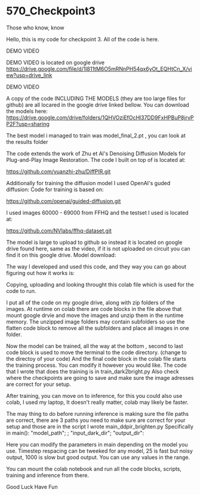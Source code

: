 # 570_Checkpoint3
Those who know, know

Hello, this is my code for checkpoint 3. All of the code is here.

DEMO VIDEO

DEMO VIDEO is located on google drive https://drive.google.com/file/d/1l811tM6O5mRNnPH54qx6yOt_EQHtCn_X/view?usp=drive_link

DEMO VIDEO

A copy of the code INCLUDING THE MODELS (they are too large files for github) are all locared in the google drive linked bellow.
You can download the models here: https://drive.google.com/drive/folders/1QHVOziEfOcHl37DD9FxHPBuP8jrvPP2F?usp=sharing

The best model i managed to train was model_final_2.pt , you can look at the results folder

The code extends the work of Zhu et Al's Denoising Diffusion Models for Plug-and-Play Image Restoration. The code I built on top of is located at: 

https://github.com/yuanzhi-zhu/DiffPIR.git

Additionally for training the diffusion model I used OpenAI's guded diffusion: Code for training is based on: 

https://github.com/openai/guided-diffusion.git

I used images 60000 - 69000 from FFHQ and the testset I used is located at: 

https://github.com/NVlabs/ffhq-dataset.git


The model is large to upload to github so instead it is located on google drive found here, same as the video, if it is not uploaded on circuit you can find it on this google drive.
Model download:

The way I developed and used this code, and they way you can go about figuring out how it works is:

Copying, uploading and looking throught this colab file which is used for the code to run.

I put all of the code on my google drive, along with zip folders of the images. 
At runtime on colab there are code blocks in the file above that mount google drvie and move the images and unzip them in the runtime memory.
The unzipped image folders may contain subfolders so use the flatten code block to remove all the subfolders and place all images in one folder.

Now the model can be trained, all the way at the bottom , second to last code block is used to move the terminal to the code directory. (change to the directoy of your code)
And the final code block in the colab file starts the training process. You can modify it however you would like. The code that I wrote that does the training is in train_dark2bright.py
Also check where the checkpoints are going to save and make sure the image adresses are correct for your setup.

After training, you can move on to inference, for this you could also use colab, I used my laptop, It doesn't really matter, colab may likely be faster.

The may thing to do before running inference is making sure the file paths are correct, there are 3 paths you need to make sure are correct for your setup and those are in the script I wrote main_ddpir_brighten.py
Specifically in main(): "model_path"; ; "input_dark_dir"; "output_dir":

Here you can modify the parameters in main depending on the model you use. Timestep respacing can be tweeked for any model, 25 is fast but noisy output, 1000 is slow but good output. You can use any values in the range.

You can mount the colab notebook and run all the code blocks, scripts, training and inference from there.

Good Luck Have Fun
